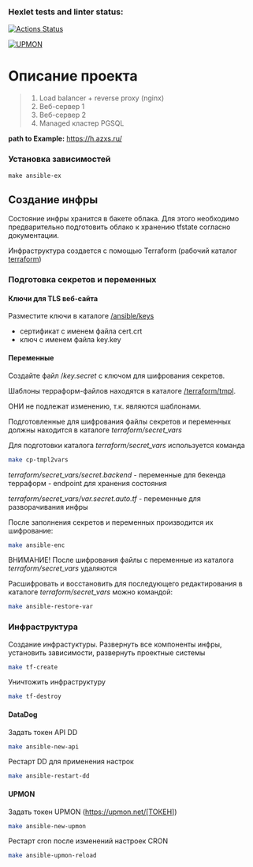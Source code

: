 ### Hexlet tests and linter status:
[![Actions Status](https://github.com/antmbx/devops-for-programmers-project-77/actions/workflows/hexlet-check.yml/badge.svg)](https://github.com/antmbx/devops-for-programmers-project-77/actions)

[![UPMON](https://www.upmon.com/badge/49fff047-2b66-4a11-8eb9-3d41d3/2-chJkvO.svg)](https://h.azxs.ru/)



# Описание проекта
> 1. Load balancer + reverse proxy (nginx)
> 2. Веб-сервер 1
> 3. Веб-сервер 2
> 4. Managed кластер PGSQL
> 


**path to Example:** https://h.azxs.ru/


### Установка зависимостей

```
make ansible-ex
```

## Создание инфры

Состояние инфры хранится в бакете облака. Для этого необходимо предварительно подготовить облако к хранению tfstate согласно документации.


Инфраструктура создается с помощью Terraform (рабочий каталог [terraform](https://github.com/antmbx/devops-for-programmers-project-77/tree/main/terraform))

### Подготовка секретов и переменных

#### Ключи для TLS веб-сайта
Разместите ключи в каталоге [/ansible/keys](https://github.com/antmbx/devops-for-programmers-project-77/tree/main/ansible/keys)
- сертификат с именем файла cert.crt
- ключ с именем файла key.key

#### Переменные
Создайте файл /*key.secret* с ключом для шифрования секретов.


Шаблоны терраформ-файлов находятся в каталоге [/terraform/tmpl](https://github.com/antmbx/devops-for-programmers-project-77/tree/main/terraform/tmpl).

ОНИ не подлежат изменению, т.к. являются шаблонами.

Подготовленные для шифрования файлы секретов и переменных должны находится в каталоге *terraform/secret_vars*

Для подготовки каталога *terraform/secret_vars* используется команда
```bash
make cp-tmpl2vars
```

*terraform/secret_vars/secret.backend* - переменные для бекенда терраформ - endpoint для хранения состояния


*terraform/secret_vars/var.secret.auto.tf* - переменные для разворачивания инфры

После заполнения секретов и переменных производится их шифрование:

```bash
make ansible-enc
```
ВНИМАНИЕ! После шифрования файлы с переменные из каталога *terraform/secret_vars* удаляются

Расшифровать и восстановить для последующего редактирования в каталоге *terraform/secret_vars* можно командой: 
```bash
make ansible-restore-var
```


### Инфраструктура

Создание инфрастуктуры. Развернуть все компоненты инфры, установить зависимости, развернуть проектные системы
```bash
make tf-create
```

Уничтожить инфраструктуру
```bash
make tf-destroy
```


#### DataDog
Задать токен API DD
```bash
make ansible-new-api
```

Рестарт DD для применения настрок
```bash
make ansible-restart-dd
```

#### UPMON

Задать токен UPMON (https://upmon.net/[ТОКЕН])
```bash
make ansible-new-upmon
```

Рестарт cron после изменений настроек CRON
```bash
make ansible-upmon-reload
```